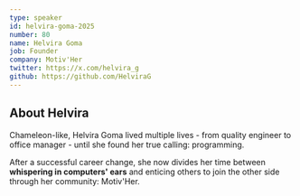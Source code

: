 ```yaml
---
type: speaker
id: helvira-goma-2025
number: 80
name: Helvira Goma
job: Founder
company: Motiv'Her
twitter: https://x.com/helvira_g
github: https://github.com/HelviraG 
---
```


## About Helvira

Chameleon-like, Helvira Goma lived multiple lives - from quality engineer to office manager - until she found her true calling: programming. 

After a successful career change, she now divides her time between **whispering in computers' ears** and enticing others to join the other side through her community: Motiv'Her.

